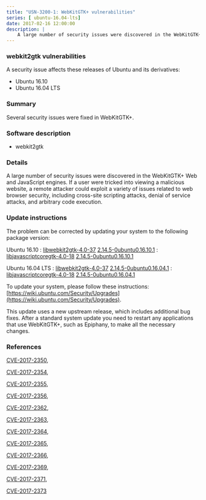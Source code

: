 ```yaml
---
title: "USN-3200-1: WebKitGTK+ vulnerabilities"
series: [ ubuntu-16.04-lts]
date: 2017-02-16 12:00:00
description: |
    A large number of security issues were discovered in the WebKitGTK+ Web and JavaScript engines. If a user were tricked into viewing a malicious website, a remote attacker could exploit a variety of issues related to web browser security, including cross-site scripting attacks, denial of service attacks, and arbitrary code execution. 
--- 
```

 
### webkit2gtk vulnerabilities

A security issue affects these releases of Ubuntu and its derivatives:

* Ubuntu 16.10
* Ubuntu 16.04 LTS

### Summary

Several security issues were fixed in WebKitGTK+. 

### Software description

* webkit2gtk 

### Details

A large number of security issues were discovered in the WebKitGTK+ Web and JavaScript engines. If a user were tricked into viewing a malicious website, a remote attacker could exploit a variety of issues related to web browser security, including cross-site scripting attacks, denial of service attacks, and arbitrary code execution. 

### Update instructions

The problem can be corrected by updating your system to the following package version:

Ubuntu 16.10
 : [libwebkit2gtk-4.0-37](https://launchpad.net/ubuntu/+source/webkit2gtk) <span> [2.14.5-0ubuntu0.16.10.1](https://launchpad.net/ubuntu/+source/webkit2gtk/2.14.5-0ubuntu0.16.10.1) </span> 
 : [libjavascriptcoregtk-4.0-18](https://launchpad.net/ubuntu/+source/webkit2gtk) <span> [2.14.5-0ubuntu0.16.10.1](https://launchpad.net/ubuntu/+source/webkit2gtk/2.14.5-0ubuntu0.16.10.1) </span> 

Ubuntu 16.04 LTS
 : [libwebkit2gtk-4.0-37](https://launchpad.net/ubuntu/+source/webkit2gtk) <span> [2.14.5-0ubuntu0.16.04.1](https://launchpad.net/ubuntu/+source/webkit2gtk/2.14.5-0ubuntu0.16.04.1) </span> 
 : [libjavascriptcoregtk-4.0-18](https://launchpad.net/ubuntu/+source/webkit2gtk) <span> [2.14.5-0ubuntu0.16.04.1](https://launchpad.net/ubuntu/+source/webkit2gtk/2.14.5-0ubuntu0.16.04.1) </span> 

To update your system, please follow these instructions: [https://wiki.ubuntu.com/Security/Upgrades](https://wiki.ubuntu.com/Security/Upgrades).

This update uses a new upstream release, which includes additional bug fixes. After a standard system update you need to restart any applications that use WebKitGTK+, such as Epiphany, to make all the necessary changes. 

### References

 [CVE-2017-2350](http://people.ubuntu.com/~ubuntu-security/cve/CVE-2017-2350), 

 [CVE-2017-2354](http://people.ubuntu.com/~ubuntu-security/cve/CVE-2017-2354), 

 [CVE-2017-2355](http://people.ubuntu.com/~ubuntu-security/cve/CVE-2017-2355), 

 [CVE-2017-2356](http://people.ubuntu.com/~ubuntu-security/cve/CVE-2017-2356), 

 [CVE-2017-2362](http://people.ubuntu.com/~ubuntu-security/cve/CVE-2017-2362), 

 [CVE-2017-2363](http://people.ubuntu.com/~ubuntu-security/cve/CVE-2017-2363), 

 [CVE-2017-2364](http://people.ubuntu.com/~ubuntu-security/cve/CVE-2017-2364), 

 [CVE-2017-2365](http://people.ubuntu.com/~ubuntu-security/cve/CVE-2017-2365), 

 [CVE-2017-2366](http://people.ubuntu.com/~ubuntu-security/cve/CVE-2017-2366), 

 [CVE-2017-2369](http://people.ubuntu.com/~ubuntu-security/cve/CVE-2017-2369), 

 [CVE-2017-2371](http://people.ubuntu.com/~ubuntu-security/cve/CVE-2017-2371), 

 [CVE-2017-2373](http://people.ubuntu.com/~ubuntu-security/cve/CVE-2017-2373)
 
